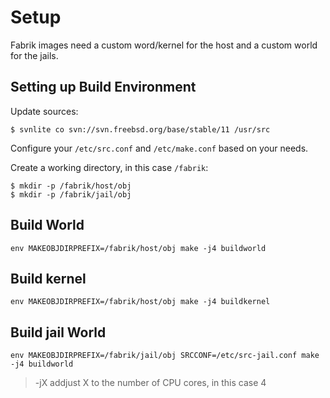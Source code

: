 # Setup

Fabrik images need a custom word/kernel for the host and a custom world for the jails.

## Setting up Build Environment

Update sources:

    $ svnlite co svn://svn.freebsd.org/base/stable/11 /usr/src

Configure your `/etc/src.conf` and `/etc/make.conf` based on your needs.

Create a working directory, in this case `/fabrik`:

    $ mkdir -p /fabrik/host/obj
    $ mkdir -p /fabrik/jail/obj

## Build World

    env MAKEOBJDIRPREFIX=/fabrik/host/obj make -j4 buildworld

## Build kernel

    env MAKEOBJDIRPREFIX=/fabrik/host/obj make -j4 buildkernel

## Build jail World

    env MAKEOBJDIRPREFIX=/fabrik/jail/obj SRCCONF=/etc/src-jail.conf make -j4 buildworld

> -jX addjust X to the number of CPU cores, in this case 4
